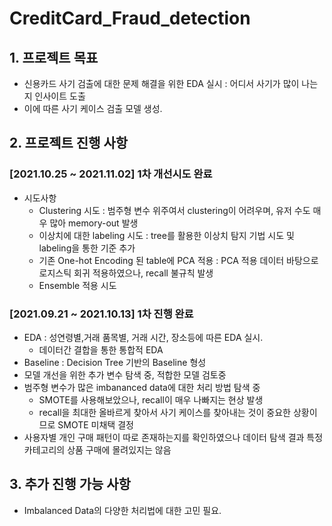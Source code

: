 # CreditCard_Fraud_detection

## 1. 프로젝트 목표
- 신용카드 사기 검출에 대한 문제 해결을 위한 EDA 실시 : 어디서 사기가 많이 나는지 인사이트 도출
- 이에 따른 사기 케이스 검출 모델 생성.
## 2. 프로젝트 진행 사항

### [2021.10.25 ~ 2021.11.02] 1차 개선시도 완료
- 시도사항
  - Clustering 시도 : 범주형 변수 위주여서 clustering이 어려우며, 유저 수도 매우 많아 memory-out 발생
  - 이상치에 대한 labeling 시도 : tree를 활용한 이상치 탐지 기법 시도 및 labeling을 통한 기준 추가
  - 기존 One-hot Encoding 된 table에 PCA 적용 : PCA 적용 데이터 바탕으로 로지스틱 회귀 적용하였으나, recall 불규칙 발생
  - Ensemble 적용 시도

### [2021.09.21 ~ 2021.10.13] 1차 진행 완료
- EDA : 성연령별,거래 품목별, 거래 시간, 장소등에 따른 EDA 실시.
  - 데이터간 결합을 통한 통합적 EDA
- Baseline : Decision Tree 기반의 Baseline 형성
- 모델 개선을 위한 추가 변수 탐색 중, 적합한 모델 검토중
- 범주형 변수가 많은 imbananced data에 대한 처리 방법 탐색 중
  - SMOTE를 사용해보았으나, recall이 매우 나빠지는 현상 발생
  - recall을 최대한 올바르게 찾아서 사기 케이스를 찾아내는 것이 중요한 상황이므로 SMOTE 미채택 결정
- 사용자별 개인 구매 패턴이 따로 존재하는지를 확인하였으나 데이터 탐색 결과 특정 카테고리의 상품 구매에 몰려있지는 않음

## 3. 추가 진행 가능 사항
- Imbalanced Data의 다양한 처리법에 대한 고민 필요.
